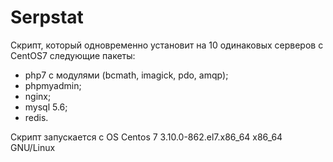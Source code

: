 # Serpstat
Скрипт, который одновременно установит на 10 одинаковых серверов c CentOS7 следующие пакеты:

- php7 с модулями (bcmath, imagiсk, pdo, amqp);
- phpmyadmin;
- nginx;
- mysql 5.6;
- redis.

Скрипт запускается с OS Centos 7  3.10.0-862.el7.x86_64 х86_64 GNU/Linux


